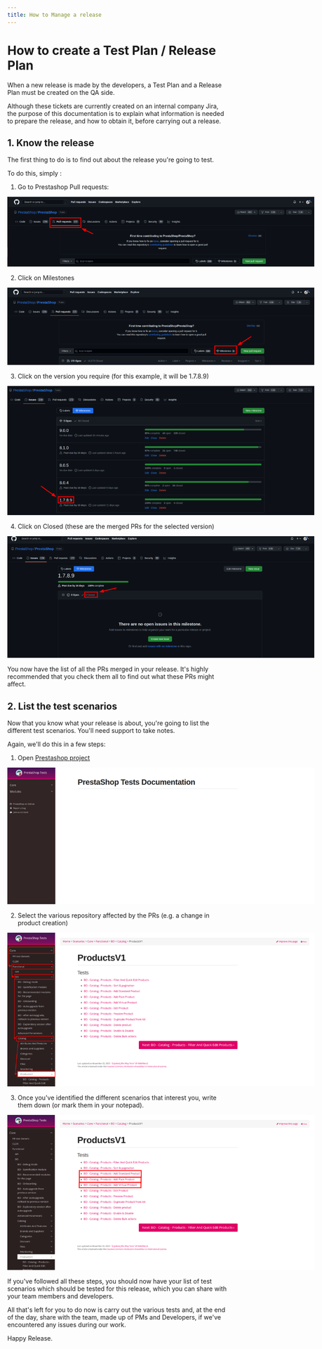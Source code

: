```yaml
---
title: How to Manage a release
---
```



# How to create a Test Plan / Release Plan


When a new release is made by the developers, a Test Plan and a Release Plan must be created on the QA side. 

Although these tickets are currently created on an internal company Jira, the purpose of this documentation is to explain what information is needed to prepare the release, and how to obtain it, before carrying out a release.

## 1. Know the release

The first thing to do is to find out about the release you're going to test. 

To do this, simply : 

1. Go to Prestashop Pull requests: 

<img src="img/release_manager_img_1.png" alt="Pull request" class="mx-lg-4" style="max-width: 700px">

2. Click on Milestones

<img src="img/release_manager_img_2.png" alt="Milestones" class="mx-lg-4" style="max-width: 700px">


3. Click on the version you require (for this example, it will be 1.7.8.9) 

<img src="img/release_manager_img_3.png" alt="Version" class="mx-lg-4" style="max-width: 700px">

4. Click on Closed (these are the merged PRs for the selected version) 

<img src="img/release_manager_img_4.png" alt="Closed" class="mx-lg-4" style="max-width: 700px">

You now have the list of all the PRs merged in your release. It's highly recommended that you check them all to find out what these PRs might affect. 




## 2. List the test scenarios

Now that you know what your release is about, you're going to list the different test scenarios. You'll need support to take notes. 

Again, we'll do this in a few steps: 

1. Open [Prestashop project](https://build.prestashop-project.org/test-scenarios/)


<img src="img/release_manager_img_19.png" alt="Closed" class="mx-lg-4" style="max-width: 700px">

2. Select the various repository affected by the PRs (e.g. a change in product creation) 

<img src="img/release_manager_img_20.png" alt="test repos" class="mx-lg-4" style="max-width: 700px">

3. Once you've identified the different scenarios that interest you, write them down (or mark them in your notepad). 

<img src="img/release_manager_img_21.png" alt="Tests2" class="mx-lg-4" style="max-width: 700px">

If you've followed all these steps, you should now have your list of test scenarios which should be tested for this release, which you can share with your team members and developers. 

All that's left for you to do now is carry out the various tests and, at the end of the day, share with the team, made up of PMs and Developers, if we've encountered any issues during our work.

Happy Release.
